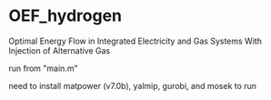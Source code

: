 # OEF_hydrogen
Optimal Energy Flow in Integrated Electricity and Gas Systems With Injection of Alternative Gas

run from "main.m"

need to install matpower (v7.0b), yalmip, gurobi, and mosek to run
